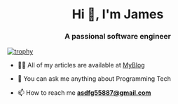 <h1 align="center">Hi 👋, I'm James</h1>
<h3 align="center">A passional software engineer</h3>

[![trophy](https://github-profile-trophy.vercel.app/?username=ryo-ma&theme=onedark&row=2)](https://github.com/ryo-ma/github-profile-trophy)

- 👨‍💻 All of my articles are available at [MyBlog](https://codemachine0121.github.io/)

- 💬 You can ask me anything about Programming Tech
- 📫 How to reach me **asdfg55887@gmail.com**
